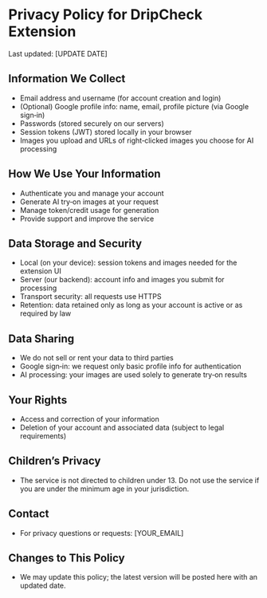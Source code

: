 # Privacy Policy for DripCheck Extension

Last updated: [UPDATE DATE]

## Information We Collect

- Email address and username (for account creation and login)
- (Optional) Google profile info: name, email, profile picture (via Google sign‑in)
- Passwords (stored securely on our servers)
- Session tokens (JWT) stored locally in your browser
- Images you upload and URLs of right‑clicked images you choose for AI processing

## How We Use Your Information

- Authenticate you and manage your account
- Generate AI try‑on images at your request
- Manage token/credit usage for generation
- Provide support and improve the service

## Data Storage and Security

- Local (on your device): session tokens and images needed for the extension UI
- Server (our backend): account info and images you submit for processing
- Transport security: all requests use HTTPS
- Retention: data retained only as long as your account is active or as required by law

## Data Sharing

- We do not sell or rent your data to third parties
- Google sign‑in: we request only basic profile info for authentication
- AI processing: your images are used solely to generate try‑on results

## Your Rights

- Access and correction of your information
- Deletion of your account and associated data (subject to legal requirements)

## Children’s Privacy

- The service is not directed to children under 13. Do not use the service if you are under the minimum age in your jurisdiction.

## Contact

- For privacy questions or requests: [YOUR_EMAIL]

## Changes to This Policy

- We may update this policy; the latest version will be posted here with an updated date.


